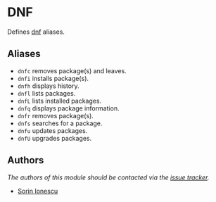 DNF
===

Defines [dnf][1] aliases.

Aliases
-------

  - `dnfc` removes package(s) and leaves.
  - `dnfi` installs package(s).
  - `dnfh` displays history.
  - `dnfl` lists packages.
  - `dnfL` lists installed packages.
  - `dnfq` displays package information.
  - `dnfr` removes package(s).
  - `dnfs` searches for a package.
  - `dnfu` updates packages.
  - `dnfU` upgrades packages.

Authors
-------

*The authors of this module should be contacted via the [issue tracker][2].*

  - [Sorin Ionescu](https://github.com/sorin-ionescu)

[1]: https://fedoraproject.org/wiki/Features/DNF
[2]: https://github.com/sorin-ionescu/prezto/issues

